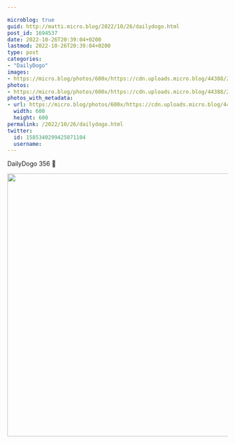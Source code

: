 ```yaml
---

microblog: true
guid: http://matti.micro.blog/2022/10/26/dailydogo.html
post_id: 1694537
date: 2022-10-26T20:39:04+0200
lastmod: 2022-10-26T20:39:04+0200
type: post
categories:
- "DailyDogo"
images:
- https://micro.blog/photos/600x/https://cdn.uploads.micro.blog/44388/2022/ad99b68373.jpg
photos:
- https://micro.blog/photos/600x/https://cdn.uploads.micro.blog/44388/2022/ad99b68373.jpg
photos_with_metadata:
- url: https://micro.blog/photos/600x/https://cdn.uploads.micro.blog/44388/2022/ad99b68373.jpg
  width: 600
  height: 600
permalink: /2022/10/26/dailydogo.html
twitter:
  id: 1585340299425071104
  username:
---
```

DailyDogo 356 🐶

<img src="https://micro.blog/photos/600x/https://blog.martin-haehnel.de/uploads/2022/ad99b68373.jpg" width="600" height="600" alt="" />
